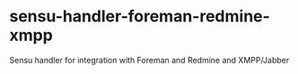sensu-handler-foreman-redmine-xmpp
==================================

Sensu handler for integration with Foreman and Redmine and XMPP/Jabber